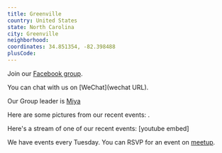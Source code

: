 ```yaml
---
title: Greenville
country: United States
state: North Carolina
city: Greenville
neighborhood: 
coordinates: 34.851354, -82.398488
plusCode:
---
```

Join our [Facebook group](https://www.facebook.com/groups/free.code.camp.greenville.nc).

You can chat with us on [WeChat](wechat URL).

Our Group leader is [Miya](freecodecamp.org/miya)

Here are some pictures from our recent events:
![]().

Here's a stream of one of our recent events:
[youtube embed]

We have events every Tuesday. You can RSVP for an event on [meetup](meetupurl).
